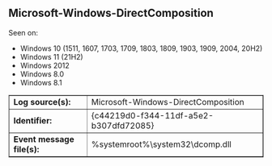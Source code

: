 ## Microsoft-Windows-DirectComposition

Seen on:
* Windows 10 (1511, 1607, 1703, 1709, 1803, 1809, 1903, 1909, 2004, 20H2)
* Windows 11 (21H2)
* Windows 2012
* Windows 8.0
* Windows 8.1

<table border="1" class="docutils">
  <tbody>
    <tr>
      <td><b>Log source(s):</b></td>
      <td>Microsoft-Windows-DirectComposition</td>
    </tr>
    <tr>
      <td><b>Identifier:</b></td>
      <td>{c44219d0-f344-11df-a5e2-b307dfd72085}</td>
    </tr>
    <tr>
      <td><b>Event message file(s):</b></td>
      <td>%systemroot%\system32\dcomp.dll</td>
    </tr>
  </tbody>
</table>

&nbsp;

